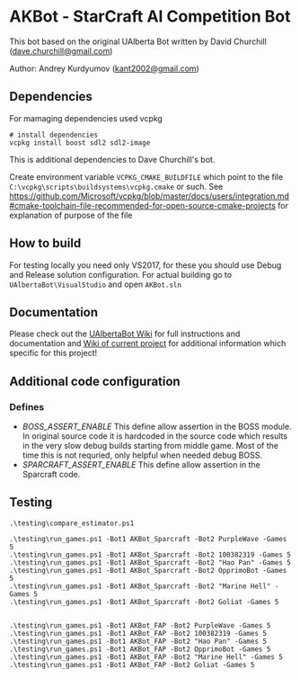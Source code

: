 # AKBot - StarCraft AI Competition Bot

This bot based on the original UAlberta Bot written by David Churchill (dave.churchill@gmail.com)

Author: Andrey Kurdyumov (kant2002@gmail.com)

## Dependencies

For mamaging dependencies used vcpkg

    # install dependencies
    vcpkg install boost sdl2 sdl2-image

This is additional dependencies to Dave Churchill's bot.

Create environment variable `VCPKG_CMAKE_BUILDFILE` which point to the file `C:\vcpkg\scripts\buildsystems\vcpkg.cmake` or such.
See https://github.com/Microsoft/vcpkg/blob/master/docs/users/integration.md#cmake-toolchain-file-recommended-for-open-source-cmake-projects 
for explanation of purpose of the file

## How to build

For testing locally you need only VS2017, for these you should use Debug and Release solution configuration.
For actual building go to `UAlbertaBot\VisualStudio` and open `AKBot.sln`

## Documentation
Please check out the [UAlbertaBot Wiki](https://github.com/davechurchill/ualbertabot/wiki) for full instructions and documentation
and [Wiki of current project](https://github.com/kant2002/ualbertabot/wiki) for additional information which specific for this project!

## Additional code configuration

### Defines
- *BOSS_ASSERT_ENABLE* This define allow assertion in the BOSS module. 
	In original source code it is hardcoded in the source code which results in the very 
	slow debug builds starting from middle game. Most of the time this is not requried, only helpful when needed debug BOSS.
- *SPARCRAFT_ASSERT_ENABLE* This define allow assertion in the Sparcraft code.

## Testing


	.\testing\compare_estimator.ps1

	.\testing\run_games.ps1 -Bot1 AKBot_Sparcraft -Bot2 PurpleWave -Games 5
	.\testing\run_games.ps1 -Bot1 AKBot_Sparcraft -Bot2 100382319 -Games 5
	.\testing\run_games.ps1 -Bot1 AKBot_Sparcraft -Bot2 "Hao Pan" -Games 5
	.\testing\run_games.ps1 -Bot1 AKBot_Sparcraft -Bot2 OpprimoBot -Games 5
	.\testing\run_games.ps1 -Bot1 AKBot_Sparcraft -Bot2 "Marine Hell" -Games 5
	.\testing\run_games.ps1 -Bot1 AKBot_Sparcraft -Bot2 Goliat -Games 5

	
	.\testing\run_games.ps1 -Bot1 AKBot_FAP -Bot2 PurpleWave -Games 5
	.\testing\run_games.ps1 -Bot1 AKBot_FAP -Bot2 100382319 -Games 5
	.\testing\run_games.ps1 -Bot1 AKBot_FAP -Bot2 "Hao Pan" -Games 5
	.\testing\run_games.ps1 -Bot1 AKBot_FAP -Bot2 OpprimoBot -Games 5
	.\testing\run_games.ps1 -Bot1 AKBot_FAP -Bot2 "Marine Hell" -Games 5
	.\testing\run_games.ps1 -Bot1 AKBot_FAP -Bot2 Goliat -Games 5
